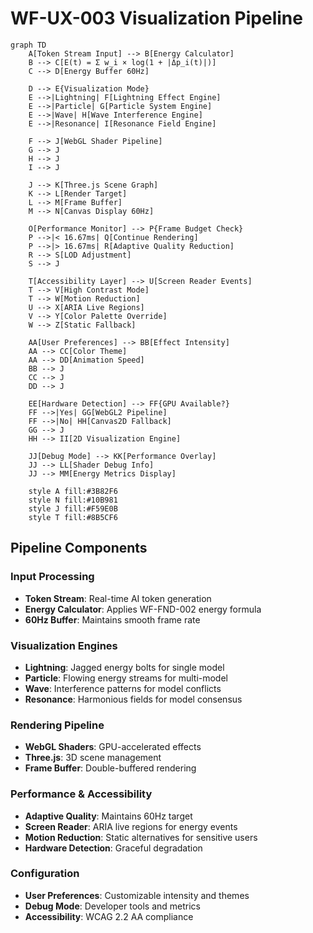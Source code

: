 # WF-UX-003 Visualization Pipeline

```mermaid
graph TD
    A[Token Stream Input] --> B[Energy Calculator]
    B --> C[E(t) = Σ w_i × log(1 + |Δp_i(t)|)]
    C --> D[Energy Buffer 60Hz]
    
    D --> E{Visualization Mode}
    E -->|Lightning| F[Lightning Effect Engine]
    E -->|Particle| G[Particle System Engine]
    E -->|Wave| H[Wave Interference Engine]
    E -->|Resonance| I[Resonance Field Engine]
    
    F --> J[WebGL Shader Pipeline]
    G --> J
    H --> J
    I --> J
    
    J --> K[Three.js Scene Graph]
    K --> L[Render Target]
    L --> M[Frame Buffer]
    M --> N[Canvas Display 60Hz]
    
    O[Performance Monitor] --> P{Frame Budget Check}
    P -->|< 16.67ms| Q[Continue Rendering]
    P -->|> 16.67ms| R[Adaptive Quality Reduction]
    R --> S[LOD Adjustment]
    S --> J
    
    T[Accessibility Layer] --> U[Screen Reader Events]
    T --> V[High Contrast Mode]
    T --> W[Motion Reduction]
    U --> X[ARIA Live Regions]
    V --> Y[Color Palette Override]
    W --> Z[Static Fallback]
    
    AA[User Preferences] --> BB[Effect Intensity]
    AA --> CC[Color Theme]
    AA --> DD[Animation Speed]
    BB --> J
    CC --> J
    DD --> J
    
    EE[Hardware Detection] --> FF{GPU Available?}
    FF -->|Yes| GG[WebGL2 Pipeline]
    FF -->|No| HH[Canvas2D Fallback]
    GG --> J
    HH --> II[2D Visualization Engine]
    
    JJ[Debug Mode] --> KK[Performance Overlay]
    JJ --> LL[Shader Debug Info]
    JJ --> MM[Energy Metrics Display]
    
    style A fill:#3B82F6
    style N fill:#10B981
    style J fill:#F59E0B
    style T fill:#8B5CF6
```

## Pipeline Components

### Input Processing
- **Token Stream**: Real-time AI token generation
- **Energy Calculator**: Applies WF-FND-002 energy formula
- **60Hz Buffer**: Maintains smooth frame rate

### Visualization Engines
- **Lightning**: Jagged energy bolts for single model
- **Particle**: Flowing energy streams for multi-model
- **Wave**: Interference patterns for model conflicts
- **Resonance**: Harmonious fields for model consensus

### Rendering Pipeline
- **WebGL Shaders**: GPU-accelerated effects
- **Three.js**: 3D scene management
- **Frame Buffer**: Double-buffered rendering

### Performance & Accessibility
- **Adaptive Quality**: Maintains 60Hz target
- **Screen Reader**: ARIA live regions for energy events
- **Motion Reduction**: Static alternatives for sensitive users
- **Hardware Detection**: Graceful degradation

### Configuration
- **User Preferences**: Customizable intensity and themes
- **Debug Mode**: Developer tools and metrics
- **Accessibility**: WCAG 2.2 AA compliance
